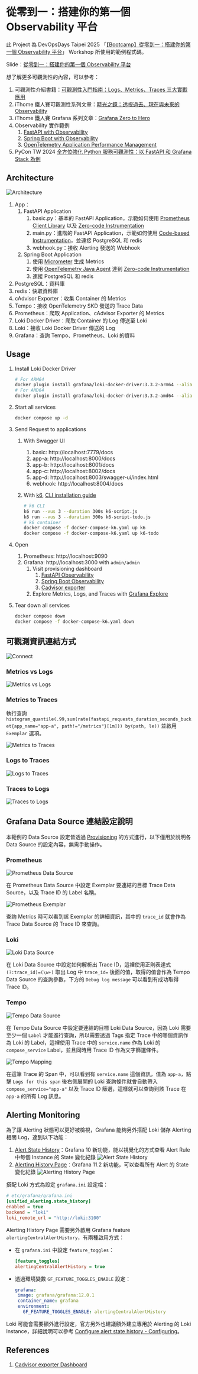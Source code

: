 # 從零到一：搭建你的第一個 Observability 平台

此 Project 為 DevOpsDays Taipei 2025 「[【Bootcamp】從零到一：搭建你的第一個 Observability 平台](https://devopsdays.tw/2025/workshop-page/3920)」 Workshop 所使用的範例程式碼。

Slide：[從零到一：搭建你的第一個 Observability 平台](https://speakerdeck.com/blueswen/cong-ling-dao-da-jian-ni-de-di-ge-observability-ping-tai)

想了解更多可觀測性的內容，可以參考：

1. 可觀測性介紹書籍：[可觀測性入門指南：Logs、Metrics、Traces 三大實戰應用](https://www.tenlong.com.tw/products/9786263339538)
2. iThome 鐵人賽可觀測性系列文章：[時光之鏡：透視過去、現在與未來的 Observability](https://ithelp.ithome.com.tw/users/20162175/ironman/6445)
3. iThome 鐵人賽 Grafana 系列文章：[Grafana Zero to Hero](https://ithelp.ithome.com.tw/users/20162175/ironman/7185)
4. Observability 實作範例
   1. [FastAPI with Observability](https://github.com/blueswen/fastapi-observability)
   2. [Spring Boot with Observability](https://github.com/blueswen/spring-boot-observability)
   3. [OpenTelemetry Application Performance Management](https://github.com/blueswen/opentelemetry-apm)
5. PyCon TW 2024 [全方位強化 Python 服務可觀測性：以 FastAPI 和 Grafana Stack 為例](https://speakerdeck.com/blueswen/quan-fang-wei-qiang-hua-python-fu-wu-ke-guan-ce-xing-yi-fastapi-he-grafana-stack-wei-li)

## Architecture

![Architecture](images/arch.png)

1. App：
   1. FastAPI Application
      1. basic.py：基本的 FastAPI Application，示範如何使用 [Prometheus Client Library](https://prometheus.github.io/client_python/) 以及 [Zero-code Instrumentation](https://opentelemetry.io/docs/zero-code/python/)
      2. main.py：進階的 FastAPI Application，示範如何使用 [Code-based Instrumentation](https://opentelemetry.io/docs/languages/python/instrumentation/)，並連接 PostgreSQL 和 redis
      3. webhook.py：接收 Alerting 發送的 Webhook
   2. Spring Boot Application
      1. 使用 [Micrometer](https://micrometer.io/) 生成 Metrics
      2. 使用 [OpenTelemetry Java Agent](https://opentelemetry.io/docs/languages/java/agent/) 達到 [Zero-code Instrumentation](https://opentelemetry.io/docs/concepts/instrumentation/zero-code/)
      3. 連接 PostgreSQL 和 redis
2. PostgreSQL：資料庫
3. redis：快取資料庫
4. cAdvisor Exporter：收集 Container 的 Metrics
5. Tempo：接收 OpenTelemetry SKD 發送的 Trace Data
6. Prometheus：爬取 Application、cAdvisor Exporter 的 Metrics
7. Loki Docker Driver：爬取 Container 的 Log 傳送至 Loki
8. Loki：接收 Loki Docker Driver 傳送的 Log
9. Grafana：查詢 Tempo、Prometheus、Loki 的資料

## Usage

1. Install Loki Docker Driver

   ```bash
   # For ARM64
   docker plugin install grafana/loki-docker-driver:3.3.2-arm64 --alias loki --grant-all-permissions
   # For AMD64
   docker plugin install grafana/loki-docker-driver:3.3.2-amd64 --alias loki --grant-all-permissions
   ```

2. Start all services

   ```bash
   docker compose up -d
   ```

3. Send Request to applications
   1. With Swagger UI
      1. basic: http://localhost:7779/docs
      2. app-a: http://localhost:8000/docs
      3. app-b: http://localhost:8001/docs
      4. app-c: http://localhost:8002/docs
      5. app-d: http://localhost:8003/swagger-ui/index.html
      6. webhook: http://localhost:8004/docs
   2. With [k6](https://k6.io/), [CLI installation guide](https://grafana.com/docs/k6/latest/set-up/install-k6/)

        ```bash
        # k6 CLI
        k6 run --vus 3 --duration 300s k6-script.js
        k6 run --vus 3 --duration 300s k6-script-todo.js
        # k6 container
        docker compose -f docker-compose-k6.yaml up k6
        docker compose -f docker-compose-k6.yaml up k6-todo
        ```

4. Open
   1. Prometheus: http://localhost:9090
   2. Grafana: http://localhost:3000 with `admin/admin`
      1. Visit provisioning dashboard
         1. [FastAPI Observability](http://localhost:3000/d/fastapi-observability/fastapi-observability)
         2. [Spring Boot Observability](http://localhost:3000/d/spring-boot-observability/spring-boot-observability)
         3. [Cadvisor exporter](http://localhost:3000/d/cadvisor-exporter/cadvisor-exporter)
      2. Explore Metrics, Logs, and Traces with [Grafana Explore](http://localhost:3000/explore)

5. Tear down all services

   ```bash
   docker compose down
   docker compose -f docker-compose-k6.yaml down
   ```

## 可觀測資訊連結方式

![Connect](images/connect.png)

### Metrics vs Logs

![Metrics vs Logs](images/metrics-vs-log.png)

### Metrics to Traces

執行查詢 `histogram_quantile(.99,sum(rate(fastapi_requests_duration_seconds_bucket{app_name="app-a", path!="/metrics"}[1m])) by(path, le))` 並啟用 `Exemplar` 選項。

![Metrics to Traces](images/metrics-to-traces.png)

### Logs to Traces

![Logs to Traces](images/logs-to-traces.png)

### Traces to Logs

![Traces to Logs](images/traces-to-logs.png)

## Grafana Data Source 連結設定說明

本範例的 Data Source 設定皆透過 [Provisioning](https://grafana.com/docs/grafana/latest/administration/provisioning/) 的方式進行，以下僅用於說明各 Data Source 的設定內容，無需手動操作。

### Prometheus

![Prometheus Data Source](images/prometheus-datasource.png)

在 Prometheus Data Source 中設定 Exemplar 要連結的目標 Trace Data Source，以及 Trace ID 的 Label 名稱。

![Prometheus Exemplar](images/prometheus-exemplar.png)

查詢 Metrics 時可以看到該 Exemplar 的詳細資訊，其中的 `trace_id` 就會作為 Trace Data Source 的 Trace ID 來查詢。

### Loki

![Loki Data Source](images/loki-datasource.png)

在 Loki Data Source 中設定如何解析出 Trace ID，這裡使用正則表達式 `(?:trace_id)=(\w+)` 取出 Log 中 `trace_id=` 後面的值，取得的值會作為 Tempo Data Source 的查詢參數，下方的 `Debug log message` 可以看到有成功取得 Trace ID。

### Tempo

![Tempo Data Source](images/tempo-datasource.png)

在 Tempo Data Source 中設定要連結的目標 Loki Data Source，因為 Loki 需要至少一個 `Label` 才能進行查詢，所以需要透過 Tags 指定 Trace 中的哪個資訊作為 Loki 的 Label，這裡使用 Trace 中的 `service.name` 作為 Loki 的 `compose_service` Label，並且同時用 Trace ID 作為文字篩選條件。

![Tempo Mapping](images/tempo-mapping.png)

在這筆 Trace 的 Span 中，可以看到有 `service.name` 這個資訊，值為 `app-a`，點擊 `Logs for this span` 後右側展開的 Loki 查詢條件就會自動帶入 `compose_service="app-a"` 以及 Trace ID 篩選，這樣就可以查詢到該 Trace 在 `app-a` 的所有 Log 訊息。

## Alerting Monitoring

為了讓 Alerting 狀態可以更好被檢視，Grafana 能夠另外搭配 Loki 儲存 Alerting 相關 Log，達到以下功能：

1. [Alert State History](https://grafana.com/docs/grafana/latest/alerting/set-up/configure-alert-state-history/)：Grafana 10 新功能，能以視覺化的方式查看 Alert Rule 中每個 Instance 的 State 變化紀錄
   ![Alert State History](images/alert-state-history.png)
2. [Alerting History Page](https://grafana.com/docs/grafana/latest/alerting/monitor-status/view-alert-state-history/#view-from-the-history-page)：Grafana 11.2 新功能，可以查看所有 Alert 的 State 變化紀錄
   ![Alerting History Page](images/alerting-history-page.png)

搭配 Loki 方式為設定 `grafana.ini` 設定檔：

```ini
# etc/grafana/grafana.ini
[unified_alerting.state_history]
enabled = true
backend = "loki"
loki_remote_url = "http://loki:3100"
```

Alerting History Page 需要另外啟用 Grafana feature `alertingCentralAlertHistory`，有兩種啟用方式：

- 在 `grafana.ini` 中設定 `feature_toggles`：

   ```ini
   [feature_toggles]
   alertingCentralAlertHistory = true
   ```

- 透過環境變數 `GF_FEATURE_TOGGLES_ENABLE` 設定：

   ```yaml
   grafana:
    image: grafana/grafana:12.0.1
    container_name: grafana
    environment:
      GF_FEATURE_TOGGLES_ENABLE: alertingCentralAlertHistory
   ```

Loki 可能會需要額外進行設定，官方另外也建議額外建立專用於 Alerting 的 Loki Instance，詳細說明可以參考 [Configure alert state history - Configuring](https://grafana.com/docs/grafana/latest/alerting/set-up/configure-alert-state-history/#configuring-loki)。

## References

1. [Cadvisor exporter Dashboard](https://grafana.com/grafana/dashboards/14282-cadvisor-exporter/)
